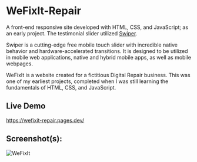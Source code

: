 # WeFixIt-Repair
A front-end responsive site developed with HTML, CSS, and JavaScript; as an early project. The testimonial slider utilized <a href="https://swiperjs.com/" target="_blank">Swiper</a>. 

Swiper is a cutting-edge free mobile touch slider with incredible native behavior and hardware-accelerated transitions. It is designed to be utilized in mobile web applications, native and hybrid mobile apps, as well as mobile webpages.

WeFixIt is a website created for a fictitious Digital Repair business. This was one of my earliest projects, completed when I was still learning the fundamentals of HTML, CSS, and JavaScript.
 
 ## Live Demo 
 
 https://wefixit-repair.pages.dev/
 
 
 ## Screenshot(s):
 
![WeFixIt](https://user-images.githubusercontent.com/25801484/159074159-f86fc333-8258-4482-ba26-bf09cbf5baca.png)

